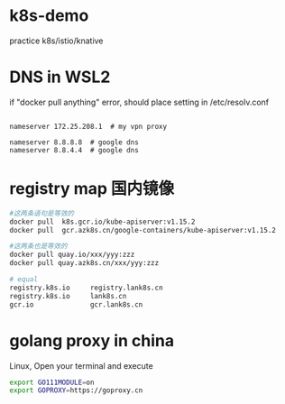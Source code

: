 # k8s-demo
practice k8s/istio/knative

# DNS in WSL2

if "docker pull anything" error, should place setting in /etc/resolv.conf

```text

nameserver 172.25.208.1  # my vpn proxy

nameserver 8.8.8.8  # google dns
nameserver 8.8.4.4  # google dns

```

# registry map 国内镜像
```sh
#这两条语句是等效的
docker pull  k8s.gcr.io/kube-apiserver:v1.15.2
docker pull  gcr.azk8s.cn/google-containers/kube-apiserver:v1.15.2

#这两条也是等效的
docker pull quay.io/xxx/yyy:zzz
docker pull quay.azk8s.cn/xxx/yyy:zzz

# equal
registry.k8s.io	    registry.lank8s.cn
registry.k8s.io	    lank8s.cn
gcr.io	            gcr.lank8s.cn

```

# golang proxy in china

Linux, Open your terminal and execute

```sh
export GO111MODULE=on
export GOPROXY=https://goproxy.cn
```
